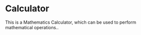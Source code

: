 # Calculator
This is a Mathematics Calculator, which can be used to perform mathematical operations..

